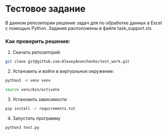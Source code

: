 # Тестовое задание

В данном репозитории решение задач для по обработке данных в Excel с помощью Python. 
Задания расположены в файле task_support.xls

### Как проверить решения:

1. Скачать репозиторий:

```sh
git clone git@github.com:AlexeyAnanchenko/test_work.git
```
2. Установить и войти в виртуальное окружение:

```sh
python3 -m venv venv
```
```sh
source venv/bin/activate
```

3. Установить зависимости

```sh
pip install -r requirements.txt
```

4. Запустить программу

```sh
python3 test.py
```